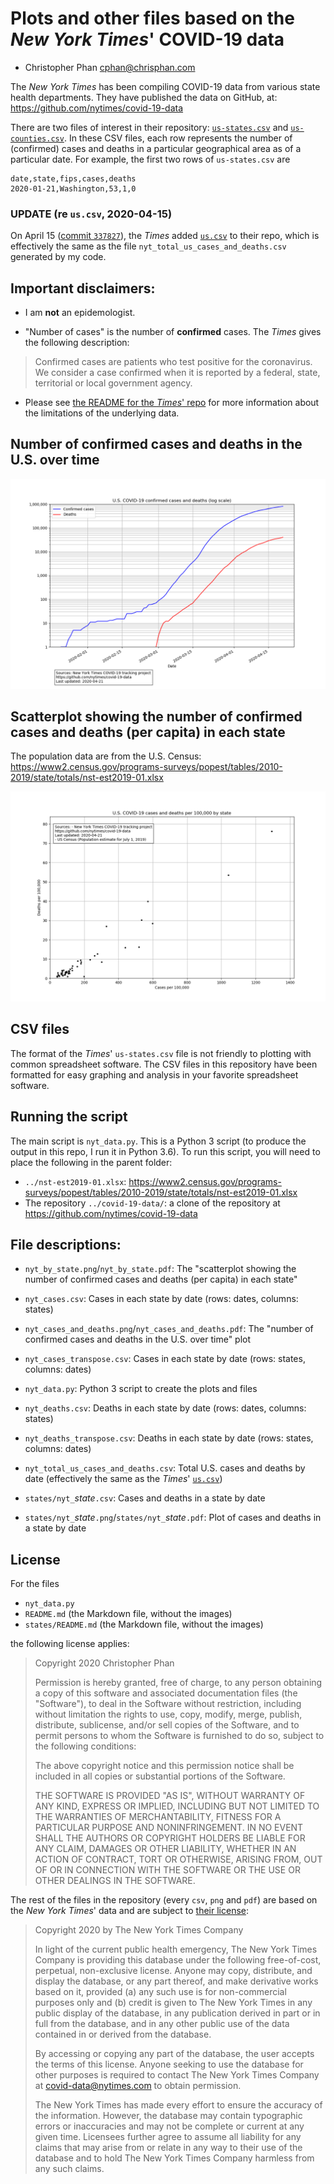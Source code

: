 # Plots and other files based on the *New York Times*' COVID-19 data

* Christopher Phan <cphan@chrisphan.com>

The *New York Times* has been compiling COVID-19 data from various state health departments. They have published the data on GitHub, at: <https://github.com/nytimes/covid-19-data>

There are two files of interest in their repository: [``us-states.csv``](https://github.com/nytimes/covid-19-data/blob/master/us-states.csv) and [``us-counties.csv``](https://github.com/nytimes/covid-19-data/blob/master/us-counties.csv). In these CSV files, each row represents the number of (confirmed) cases and deaths in a particular geographical area as of a particular date. For example, the first two rows of ``us-states.csv`` are
~~~
date,state,fips,cases,deaths
2020-01-21,Washington,53,1,0
~~~

### UPDATE (re ``us.csv``, 2020-04-15)

On April 15 ([commit ``337827``](https://github.com/nytimes/covid-19-data/commit/33782775e70cd4611c3172bd097c209856c1d8c3)), the *Times* added [``us.csv``](https://github.com/nytimes/covid-19-data/blob/master/us.csv) to their repo, which is effectively the same as the file ``nyt_total_us_cases_and_deaths.csv`` generated by my code.

## Important disclaimers:

* I am **not** an epidemologist.

* "Number of cases" is the number of **confirmed** cases. The *Times* gives the following description:
> Confirmed cases are patients who test positive for the coronavirus. We consider a case confirmed when it is reported by a federal, state, territorial or local government agency.

* Please see [the README for the *Times*' repo](https://github.com/nytimes/covid-19-data/blob/master/README.md#methodology-and-definitions) for more information about the limitations of the underlying data.

## Number of confirmed cases and deaths in the U.S. over time

![](nyt_cases_and_deaths.png)

## Scatterplot showing the number of confirmed cases and deaths (per capita) in each state

The population data are from the U.S. Census: https://www2.census.gov/programs-surveys/popest/tables/2010-2019/state/totals/nst-est2019-01.xlsx

![](nyt_by_state.png)

## CSV files

The format of the *Times*' ``us-states.csv`` file is not friendly to plotting with common spreadsheet software. The CSV  files in this repository have been formatted for easy graphing and analysis in your favorite spreadsheet software.

## Running the script

The main script is ``nyt_data.py``. This is a Python 3 script (to produce the output in this repo, I run it in Python 3.6). To run this script, you will need to place the following in the parent folder:

* ``../nst-est2019-01.xlsx``: https://www2.census.gov/programs-surveys/popest/tables/2010-2019/state/totals/nst-est2019-01.xlsx
* The repository ``../covid-19-data/``: a clone of the repository at https://github.com/nytimes/covid-19-data

## File descriptions:

* ``nyt_by_state.png``/``nyt_by_state.pdf``: The "scatterplot showing the number of confirmed cases and deaths (per capita) in each state"

* ``nyt_cases.csv``: Cases in each state by date (rows: dates, columns: states)

* ``nyt_cases_and_deaths.png``/``nyt_cases_and_deaths.pdf``: The "number of confirmed cases and deaths in the U.S. over time" plot

* ``nyt_cases_transpose.csv``: Cases in each state by date (rows: states, columns: dates)

* ``nyt_data.py``: Python 3 script to create the plots and files

* ``nyt_deaths.csv``: Deaths in each state by date (rows: dates, columns: states)

* ``nyt_deaths_transpose.csv``: Deaths in each state by date (rows: states, columns: dates)

* ``nyt_total_us_cases_and_deaths.csv``: Total U.S. cases and deaths by date (effectively the same as the *Times*' [``us.csv``](https://github.com/nytimes/covid-19-data/blob/master/us.csv))

* ``states/nyt_``*state*``.csv``: Cases and deaths in a state by date

* ``states/nyt_``*state*``.png``/``states/nyt_``*state*``.pdf``: Plot of cases and deaths in a state by date

## License

For the files
* ``nyt_data.py``
* ``README.md`` (the Markdown file, without the images)
* ``states/README.md`` (the Markdown file, without the images)

the following license applies:

> Copyright 2020 Christopher Phan
>
> Permission is hereby granted, free of charge, to any person obtaining a copy of this software and associated documentation files (the "Software"), to deal in the Software without restriction, including without limitation the rights to use, copy, modify, merge, publish, distribute, sublicense, and/or sell copies of the Software, and to permit persons to whom the Software is furnished to do so, subject to the following conditions:
>
> The above copyright notice and this permission notice shall be included in all copies or substantial portions of the Software.
>
> THE SOFTWARE IS PROVIDED "AS IS", WITHOUT WARRANTY OF ANY KIND, EXPRESS OR IMPLIED, INCLUDING BUT NOT LIMITED TO THE WARRANTIES OF MERCHANTABILITY, FITNESS FOR A PARTICULAR PURPOSE AND NONINFRINGEMENT. IN NO EVENT SHALL THE AUTHORS OR COPYRIGHT HOLDERS BE LIABLE FOR ANY CLAIM, DAMAGES OR OTHER LIABILITY, WHETHER IN AN ACTION OF CONTRACT, TORT OR OTHERWISE, ARISING FROM, OUT OF OR IN CONNECTION WITH THE SOFTWARE OR THE USE OR OTHER DEALINGS IN THE SOFTWARE.

The rest of the files in the repository (every ``csv``, ``png`` and ``pdf``) are based on the *New York Times*' data and are subject to [their license](https://github.com/nytimes/covid-19-data/blob/master/LICENSE):

> Copyright 2020 by The New York Times Company
>
> In light of the current public health emergency, The New York Times Company is providing this database under the following free-of-cost, perpetual, non-exclusive license. Anyone may copy, distribute, and display the database, or any part thereof, and make derivative works based on it, provided  (a) any such use is for non-commercial purposes only and (b) credit is given to The New York Times in any public display of the database, in any publication derived in part or in full from the database, and in any other public use of the data contained in or derived from the database.
>   
> By accessing or copying any part of the database, the user accepts the terms of this license. Anyone seeking to use the database for other purposes is required to contact The New York Times Company at covid-data@nytimes.com to obtain permission.
>
> The New York Times has made every effort to ensure the accuracy of the information. However, the database may contain typographic errors or inaccuracies and may not be complete or current at any given time. Licensees further agree to assume all liability for any claims that may arise from or relate in any way to their use of the database and to hold The New York Times Company harmless from any such claims.
